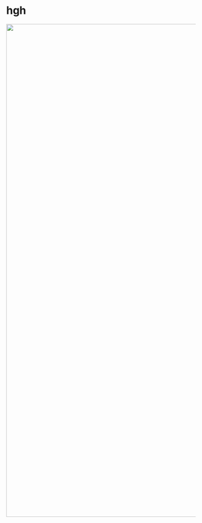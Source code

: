 # hgh

<p align="center">
  <img src="https://github.com/cansysbio/HGSOC_TME_Heterogeneity/blob/Figures/Figures/main/1/OVCT_Fig_m1.png" width="1403" height="1309"></div>
</p>
